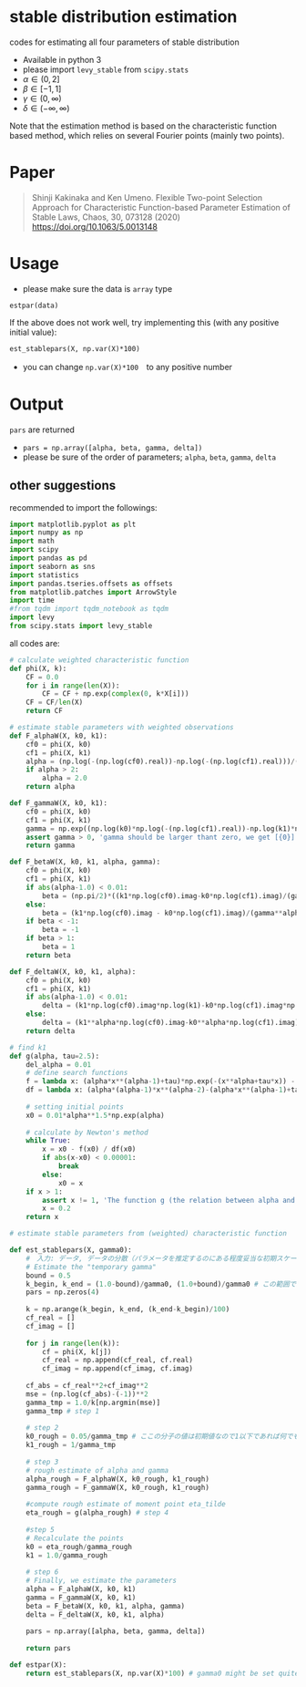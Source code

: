 # stable distribution estimation
codes for estimating all four parameters of stable distribution
- Available in python 3
- please import `levy_stable` from `scipy.stats`
- $\alpha \in (0, 2]$
- $\beta \in [-1, 1]$
- $\gamma \in (0, \infty)$
- $\delta \in (-\infty, \infty)$

Note that the estimation method is based on the characteristic function based method, which relies on several Fourier points (mainly two points).

# Paper
> Shinji Kakinaka and Ken Umeno. Flexible Two-point Selection Approach for Characteristic Function-based
Parameter Estimation of Stable Laws, Chaos, 30, 073128 (2020) https://doi.org/10.1063/5.0013148

# Usage
- please make sure the data is `array` type

```
estpar(data)
```

If the above does not work well, try implementing this (with any positive initial value):

```
est_stablepars(X, np.var(X)*100)
```

- you can change `np.var(X)*100`　to any positive number

# Output
`pars` are returned

- `pars = np.array([alpha, beta, gamma, delta])`
- please be sure of the order of parameters; `alpha`, `beta`, `gamma`, `delta`

## other suggestions
recommended to import the followings:
```python
import matplotlib.pyplot as plt
import numpy as np
import math
import scipy
import pandas as pd
import seaborn as sns
import statistics
import pandas.tseries.offsets as offsets
from matplotlib.patches import ArrowStyle
import time
#from tqdm import tqdm_notebook as tqdm
import levy
from scipy.stats import levy_stable
```

all codes are:
```python:eststable_kakinaka_Chaos2020.py
# calculate weighted characteristic function
def phi(X, k):
    CF = 0.0
    for i in range(len(X)):
        CF = CF + np.exp(complex(0, k*X[i]))
    CF = CF/len(X)
    return CF

# estimate stable parameters with weighted observations
def F_alphaW(X, k0, k1):
    cf0 = phi(X, k0)
    cf1 = phi(X, k1)
    alpha = (np.log(-(np.log(cf0).real))-np.log(-(np.log(cf1).real)))/(np.log(k0)-np.log(k1))
    if alpha > 2:
        alpha = 2.0
    return alpha

def F_gammaW(X, k0, k1):
    cf0 = phi(X, k0)
    cf1 = phi(X, k1)
    gamma = np.exp((np.log(k0)*np.log(-(np.log(cf1).real))-np.log(k1)*np.log(-(np.log(cf0).real)))/(np.log(-(np.log(cf0).real))-np.log(-(np.log(cf1).real))))
    assert gamma > 0, 'gamma should be larger thant zero, we get [{0}]'.format(gamma)
    return gamma

def F_betaW(X, k0, k1, alpha, gamma):
    cf0 = phi(X, k0)
    cf1 = phi(X, k1)
    if abs(alpha-1.0) < 0.01:
        beta = (np.pi/2)*((k1*np.log(cf0).imag-k0*np.log(cf1).imag)/(gamma*k0*k1*(np.log(k1)-np.log(k0))))
    else:
        beta = (k1*np.log(cf0).imag - k0*np.log(cf1).imag)/(gamma**alpha*np.tan(np.pi*alpha/2)*(k0**alpha*k1-k1**alpha*k0))
    if beta < -1:
        beta = -1
    if beta > 1:
        beta = 1
    return beta

def F_deltaW(X, k0, k1, alpha):
    cf0 = phi(X, k0)
    cf1 = phi(X, k1)
    if abs(alpha-1.0) < 0.01:
        delta = (k1*np.log(cf0).imag*np.log(k1)-k0*np.log(cf1).imag*np.log(k0))/(k0*k1*(np.log(k1)-np.log(k0)))
    else:
        delta = (k1**alpha*np.log(cf0).imag-k0**alpha*np.log(cf1).imag)/(k0*k1**alpha-k1*k0**alpha)
    return delta

# find k1
def g(alpha, tau=2.5):
    del_alpha = 0.01
    # define search functions
    f = lambda x: (alpha*x**(alpha-1)+tau)*np.exp(-(x**alpha+tau*x)) - ((alpha+del_alpha)*x**(alpha+del_alpha-1)+tau)*np.exp(-(x**(alpha+del_alpha)+tau*x))
    df = lambda x: (alpha*(alpha-1)*x**(alpha-2)-(alpha*x**(alpha-1)+tau)**2)*np.exp(-(x**alpha+tau*x)) + (((alpha+del_alpha)*x**(alpha+del_alpha-1)+tau)**2-(alpha+del_alpha)*(alpha+del_alpha-1)*x**(alpha+del_alpha-2))*np.exp(-(x**(alpha+del_alpha)+tau*x))
    
    # setting initial points
    x0 = 0.01*alpha**1.5*np.exp(alpha)
    
    # calculate by Newton's method
    while True:
        x = x0 - f(x0) / df(x0)
        if abs(x-x0) < 0.00001:
            break
        else:
            x0 = x
    if x > 1:
        assert x != 1, 'The function g (the relation between alpha and Fourier points) should not be 1, we get [{0}]'.format(x)
        x = 0.2
    return x

# estimate stable parameters from (weighted) characteristic function

def est_stablepars(X, gamma0):
    #　入力: データ, データの分散（パラメータを推定するのにある程度妥当な初期スケールが必要だから）
    # Estimate the "temporary gamma"
    bound = 0.5
    k_begin, k_end = (1.0-bound)/gamma0, (1.0+bound)/gamma0 # この範囲で適切なフーリエ空間点k_0を探索する
    pars = np.zeros(4)
    
    k = np.arange(k_begin, k_end, (k_end-k_begin)/100)
    cf_real = []
    cf_imag = []
    
    for j in range(len(k)):
        cf = phi(X, k[j])
        cf_real = np.append(cf_real, cf.real)
        cf_imag = np.append(cf_imag, cf.imag)
        
    cf_abs = cf_real**2+cf_imag**2
    mse = (np.log(cf_abs)-(-1))**2
    gamma_tmp = 1.0/k[np.argmin(mse)]
    gamma_tmp # step 1
        
    # step 2
    k0_rough = 0.05/gamma_tmp # ここの分子の値は初期値なので1以下であれば何でも良い
    k1_rough = 1/gamma_tmp
        
    # step 3
    # rough estimate of alpha and gamma
    alpha_rough = F_alphaW(X, k0_rough, k1_rough)
    gamma_rough = F_gammaW(X, k0_rough, k1_rough)
        
    #compute rough estimate of moment point eta_tilde
    eta_rough = g(alpha_rough) # step 4
        
    #step 5
    # Recalculate the points
    k0 = eta_rough/gamma_rough
    k1 = 1.0/gamma_rough
        
    # step 6
    # Finally, we estimate the parameters
    alpha = F_alphaW(X, k0, k1)
    gamma = F_gammaW(X, k0, k1)
    beta = F_betaW(X, k0, k1, alpha, gamma)
    delta = F_deltaW(X, k0, k1, alpha)
        
    pars = np.array([alpha, beta, gamma, delta])
    
    return pars

def estpar(X):
    return est_stablepars(X, np.var(X)*100) # gamma0 might be set quite properly
```
